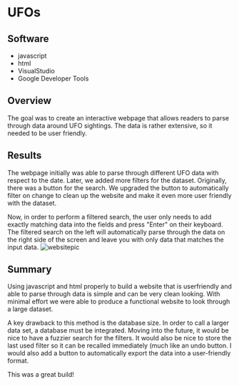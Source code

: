 # UFOs
## Software
- javascript
- html
- VisualStudio
- Google Developer Tools

## Overview
The goal was to create an interactive webpage that allows readers to parse through data around UFO sightings. The data is rather extensive, so it needed to be user friendly.

## Results
The webpage initially was able to parse through different UFO data with respect to the date. Later, we added more filters for the dataset. Originally, there was a button for the search. We upgraded the button to automatically filter on change to clean up the website and make it even more user friendly with the dataset.

Now, in order to perform a filtered search, the user only needs to add exactly matching data into the fields and press "Enter" on their keyboard. The filtered search on the left will automatically parse through the data on the right side of the screen and leave you with only data that matches the input data.
![websitepic](https://user-images.githubusercontent.com/86981530/144762318-188a45f3-8684-4c75-9c45-14b12b7f0b2a.PNG)

## Summary
Using javascript and html properly to build a website that is userfriendly and able to parse through data is simple and can be very clean looking. With minimal effort we were able to produce a functional website to look through a large dataset. 

A key drawback to this method is the database size. In order to call a larger data set, a database must be integrated. 
Moving into the future, it would be nice to have a fuzzier search for the filters. It would also be nice to store the last used filter so it can be recalled immediately (much like an undo button. I would also add a button to automatically export the data into a user-friendly format. 

This was a great build!
